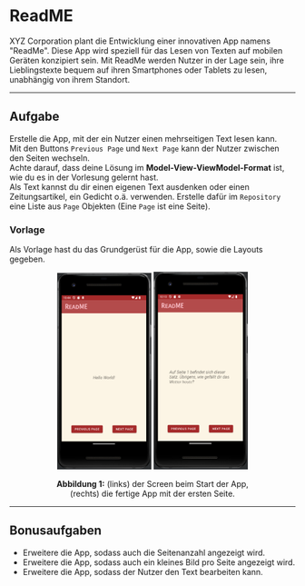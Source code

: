 # ReadME

XYZ Corporation plant die Entwicklung einer innovativen App namens "ReadMe". 
Diese App wird speziell für das Lesen von Texten auf mobilen Geräten konzipiert sein. 
Mit ReadMe werden Nutzer in der Lage sein, ihre Lieblingstexte bequem auf ihren Smartphones 
oder Tablets zu lesen, unabhängig von ihrem Standort.

---

## Aufgabe

Erstelle die App, mit der ein Nutzer einen mehrseitigen Text lesen kann.  
Mit den Buttons `Previous Page` und `Next Page` kann der Nutzer zwischen den Seiten wechseln.  
Achte darauf, dass deine Lösung im <b>Model-View-ViewModel-Format</b> ist, wie du es in der Vorlesung
gelernt hast.  
Als Text kannst du dir einen eigenen Text ausdenken oder einen Zeitungsartikel, ein Gedicht o.ä. verwenden. 
Erstelle dafür im `Repository` eine Liste aus `Page` Objekten (Eine `Page` ist eine Seite).

### Vorlage

Als Vorlage hast du das Grundgerüst für die App, sowie die Layouts gegeben. 

<p align="center">
<img src="imgs/rm_img_2.png" width="33%"/>
<img src="imgs/rm_img_1.png" width="33%"/>
</p>
<p align="center">
    <b>Abbildung 1:</b> (links) der Screen beim Start der App, 
    <br> (rechts) die fertige App mit der ersten Seite.
</p>

---

## Bonusaufgaben

- Erweitere die App, sodass auch die Seitenanzahl angezeigt wird.
- Erweitere die App, sodass auch ein kleines Bild pro Seite angezeigt wird.
- Erweitere die App, sodass der Nutzer den Text bearbeiten kann.
